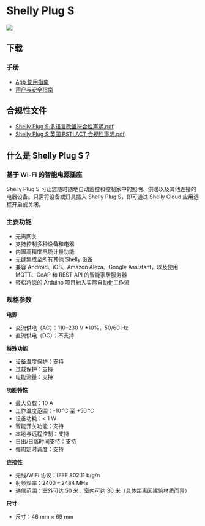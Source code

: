 # Shelly Plug S

![](https://kb.shelly.cloud/__attachments/229146742/image-20220920-070723.png?inst-v=06e25fb6-1df6-4585-801d-931808676f21)

## 下载

### 手册

- [App 使用指南](https://kb.shelly.cloud/__attachments/64061479/App%20Guide?inst-v=06e25fb6-1df6-4585-801d-931808676f21)
- [用户与安全指南](https://kb.shelly.cloud/__attachments/64061479/User%20and%20Safety%20Guide?inst-v=06e25fb6-1df6-4585-801d-931808676f21)

## 合规性文件

- [Shelly Plug S 多语言欧盟符合性声明.pdf](https://kb.shelly.cloud/__attachments/266174494/Shelly%20Plug%20S%20multilingual%20EU%20declaration%20of%20conformity.pdf?inst-v=06e25fb6-1df6-4585-801d-931808676f21)
- [Shelly Plug S 英国 PSTI ACT 合规性声明.pdf](https://kb.shelly.cloud/__attachments/266174494/Shelly%20Plug%20S%20UK%20PSTI%20ACT%20Statement%20of%20compliance.pdf?inst-v=06e25fb6-1df6-4585-801d-931808676f21)

## 什么是 Shelly Plug S？

### 基于 Wi-Fi 的智能电源插座

Shelly Plug S 可让您随时随地自动监控和控制家中的照明、供暖以及其他连接的电器设备。只需将设备或灯具插入 Shelly Plug S，即可通过 Shelly Cloud 应用远程开启或关闭。

### 主要功能

- 无需网关  
- 支持控制多种设备和电器  
- 内置高精度电能计量功能  
- 无缝集成至所有其他 Shelly 设备  
- 兼容 Android、iOS、Amazon Alexa、Google Assistant，以及使用 MQTT、CoAP 和 REST API 的智能家居服务器  
- 轻松将您的 Arduino 项目融入实际自动化工作流  

### 规格参数

**电源**

- 交流供电（AC）：110–230 V ±10%，50/60 Hz  
- 直流供电（DC）：不支持  

**特殊功能**

- 设备温度保护：支持  
- 过载保护：支持  
- 电能测量：支持  

**功能特性**

- 最大负载：10 A  
- 工作温度范围：-10 °C 至 +50 °C  
- 设备功耗：< 1 W  
- 智能开关功能：支持  
- 本地与远程控制：支持  
- 日出/日落时间支持：支持  
- 每周定时调度：支持  

**连接性**

- 无线/WiFi 协议：IEEE 802.11 b/g/n  
- 射频频率：2400 – 2484 MHz  
- 通信范围：室外可达 50 米，室内可达 30 米（具体距离因建筑材质而异）  

**尺寸**

- 尺寸：46 mm × 69 mm
